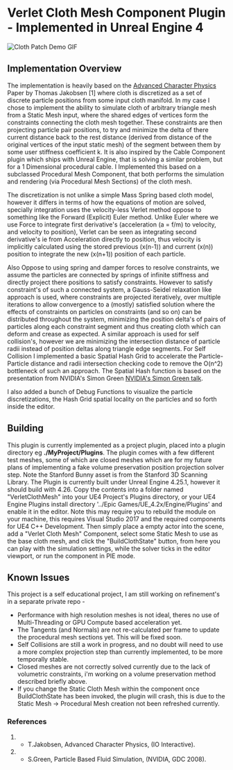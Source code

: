 # Verlet Cloth Mesh Component Plugin - Implemented in Unreal Engine 4

![Cloth Patch Demo GIF](Doc/VerletClothPatch.gif)

## Implementation Overview 
The implementation is heavily based on the [Advanced Character Physics](https://www.cs.cmu.edu/afs/cs/academic/class/15462-s13/www/lec_slides/Jakobsen.pdf) Paper by Thomas Jakobsen [1] where cloth is discretized as a set of discrete particle positions from some input cloth manifold. In my case I chose to implement the ability to simulate cloth of arbitrary triangle mesh from a Static Mesh input, where the shared edges of vertices form the constraints connecting the cloth mesh together. These constraints are then projecting particle pair positions, to try and minimize the delta of there current distance back to the rest distance (derived from distance of the original vertices of the input static mesh) of the segment between them by some user stiffness coefficient k. It is also inspired by the Cable Component plugin which ships with Unreal Engine, that is solving a similar problem, but for a 1 Dimensional procedural cable. I Implemented this based on a subclassed Procedural Mesh Component, that both performs the simulation and rendering (via Procedural Mesh Sections) of the cloth mesh. 

The discretization is not unlike a simple Mass Spring based cloth model, however it differs in terms of how the equations of motion are solved, specially integration uses the velocity-less Verlet method oppose to something like the Forward (Explicit) Euler method. Unlike Euler where we use Force to integrate first derivative's (acceleration (a = f/m) to velocity, and velocity to position), Verlet can be seen as integrating second derivative's ie from Acceleration directly to position, thus velocity is implicitly calculated using the stored previous (x(n-1)) and current (x(n)) position to integrate the new (x(n+1)) position of each particle.

Also Oppose to using spring and damper forces to resolve constraints, we assume the particles are connected by springs of infinite stiffness and directly project there positions to satisfy constraints. However to satisfy constraint's of such a connected system, a Gauss-Seidel relaxation like approach is used, where constraints are projected iteratively, over multiple iterations to allow convergence to a (mostly) satisfied solution where the effects of constraints on particles on constraints (and so on) can be distributed throughout the system, minimizing the position delta's of pairs of particles along each constraint segment and thus creating cloth which can deform and crease as expected.  A similar approach is used for self collision's, however we are minimizing the intersection distance of particle radii instead of position deltas along triangle edge segments. For Self Collision I implemented a basic Spatial Hash Grid to accelerate the Particle-Particle distance and radii intersection checking code to remove the O(n^2) bottleneck of such an approach. The Spatial Hash function is based on the presentation from NVIDIA's Simon Green [NVIDIA's Simon Green talk](http://developer.download.nvidia.com/presentations/2008/GDC/GDC08_ParticleFluids.pdf).

I also added a bunch of Debug Functions to visualize the particle discretizations, the Hash Grid spatial locality on the particles and so forth inside the editor. 

## Building
This plugin is currently implemented as a project plugin, placed into a plugin directory eg **./MyProject/Plugins**. The plugin comes with a few different test meshes, some of which are closed meshes which
are for my future plans of implementing a fake volume preservation position projection solver step. Note the Stanford Bunny asset is from the Stanford 3D Scanning Library. 
The Plugin is currently built under Unreal Engine 4.25.1, however it should build with 4.26. 
Copy the contents into a folder named "VerletClothMesh" into your UE4 Project's Plugins directory, or your UE4 Engine Plugins install directory '../Epic Games/UE_4.2x/Engine/Plugins' and enable it in the editor. Note this may require you to rebuild the module on your machine, this requires Visual Studio 2017 and the required components for UE4 C++ Development. 
Then simply place a empty actor into the scene, add a "Verlet Cloth Mesh" Component, select some Static Mesh to use as the base cloth mesh, and click the "BuildClothState" button, from here you can play with
the simulation settings, while the solver ticks in the editor viewport, or run the component in PIE mode. 

## Known Issues
This project is a self educational project, I am still working on refinement's in a separate private repo -
* Performance with high resolution meshes is not ideal, theres no use of Multi-Threading or GPU Compute based acceleration yet. 
* The Tangents (and Normals) are not re-calculated per frame to update the procedural mesh sections yet. This will be fixed soon. 
* Self Collisions are still a work in progress, and no doubt will need to use a more complex projection step than currently implemented, to be more temporally stable.  
* Closed meshes are not correctly solved currently due to the lack of volumetric constraints, i'm working on a volume preservation method described briefly above. 
* If you change the Static Cloth Mesh within the component once BuildClothState has been invoked, the plugin will crash, this is due to the Static Mesh -> Procedural Mesh creation not been refreshed currently.

### References 
1. * T.Jakobsen, Advanced Character Physics, (IO Interactive).
2. * S.Green, Particle Based Fluid Simulation, (NVIDIA, GDC 2008).